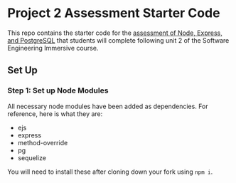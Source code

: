 # Project 2 Assessment Starter Code

This repo contains the starter code for the [assessment of Node, Express, and PostgreSQL]() that students will complete following unit 2 of the Software Engineering Immersive course.

## Set Up

### Step 1: Set up Node Modules

All necessary node modules have been added as dependencies. For reference, here is what they are:

* ejs
* express
* method-override
* pg
* sequelize

You will need to install these after cloning down your fork using `npm i`.
